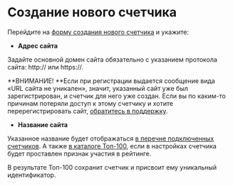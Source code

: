 # Создание нового счетчика

Перейдите на [форму создания нового счетчика](https://stat.top100.rambler.ru/create) и укажите:

* **Адрес сайта**

Задайте основной домен сайта обязательно с указанием протокола сайта: http:// или https://.

**ВНИМАНИЕ! **Если при регистрации выдается сообщение вида «URL сайта не уникален», значит, указанный сайт уже был зарегистрирован, и счетчик для него уже создан. Если вы по каким-то причинам потеряли доступ к этому счетчику и хотите перерегистрировать сайт, [обратитесь в поддержку](https://help.rambler.ru/feedback/top100/).

* **Название сайта**

Указанное название будет отображаться [в перечне подключенных счетчиков](http://stat.top100.rambler.ru/projects/). А также [в каталоге Топ-100](http://top100.rambler.ru), если в настройках счетчика будет проставлен признак участия в рейтинге.

В результате Топ-100 сохранит счетчик и присвоит ему уникальный идентификатор.
